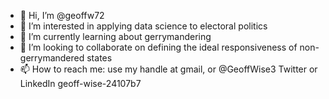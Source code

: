 - 👋 Hi, I’m @geoffw72
- 👀 I’m interested in applying data science to electoral politics
- 🌱 I’m currently learning about gerrymandering
- 💞️ I’m looking to collaborate on defining the ideal responsiveness of non-gerrymandered states
- 📫 How to reach me:  use my handle at gmail, or @GeoffWise3 Twitter or LinkedIn geoff-wise-24107b7 

<!---
geoffw72/geoffw72 is a ✨ special ✨ repository because its `README.md` (this file) appears on your GitHub profile.
You can click the Preview link to take a look at your changes.
--->
